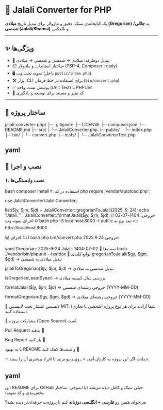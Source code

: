 # 📅 Jalali Converter for PHP  
یک کتابخانه‌ی سبک، دقیق و ماژولار برای تبدیل تاریخ **میلادی (Gregorian)** به **جلالی/شمسی (Jalali/Shamsi)** و بالعکس.  

---

## ✨ ویژگی‌ها
- 🔄 تبدیل دوطرفه: میلادی → شمسی و شمسی → میلادی  
- 📦 ساختار استاندارد و ماژولار (PSR-4, Composer-ready)  
- 🖥️ نمونه تحت وب (داخل `public/index.php`)  
- 🛠️ ابزار CLI برای استفاده در خط فرمان (`bin/convert.php`)  
- ✅ پوشش تست واحد (Unit Test) با PHPUnit  
- 📖 کد تمیز و مستند برای توسعه و یادگیری  

---

## 📂 ساختار پروژه
jalali-converter-php/
├─ .gitignore
├─ LICENSE
├─ composer.json
├─ README.md
├─ src/
│ └─ JalaliConverter.php
├─ public/
│ └─ index.php
├─ bin/
│ └─ convert.php
├─ tests/
│ └─ JalaliConverterTest.php

yaml
---

## 🚀 نصب و اجرا

### ۱. نصب وابستگی‌ها
bash
composer install
۲. استفاده در کد
php
require 'vendor/autoload.php';

use JalaliConverter\JalaliConverter;

list($jy, $jm, $jd) = JalaliConverter::gregorianToJalali(2025, 9, 24);
echo "Jalali: " . JalaliConverter::formatJalali($jy, $jm, $jd);
// خروجی: 1404-07-02
🌐 اجرای نمونه وب
bash
php -S localhost:8000 -t public
بعد برو به:
👉 http://localhost:8000

💻 اجرای CLI
bash
php bin/convert.php 2025 9 24
خروجی:

yaml
Gregorian: 2025-9-24
Jalali: 1404-07-02
🧪 تست‌ها
bash
./vendor/bin/phpunit --testdox
🔧 توابع کلیدی
gregorianToJalali($gy, $gm, $gd) → تبدیل میلادی به شمسی

jalaliToGregorian($jy, $jm, $jd) → تبدیل شمسی به میلادی

isGregorianLeap($year) → بررسی سال کبیسه میلادی

formatJalali($jy, $jm, $jd) → خروجی رشته‌ای شمسی (YYYY-MM-DD)

formatGregorian($gy, $gm, $gd) → خروجی رشته‌ای میلادی (YYYY-MM-DD)

📜 لایسنس
انتشار تحت لایسنس MIT.
شما آزادید برای هر نوع پروژه (شخصی یا تجاری) استفاده کنید.

🤝 مشارکت
پروژه (Open Source) است.

Pull Request بدهید 🚀

Bug Report باز کنید 🐛

یا به بهبود README و تست‌ها کمک کنید 📑

⭐️ حمایت
اگر این پروژه به کارتان آمد، ⭐️ روی ریپو بزنید تا افراد بیشتری آن را ببینند.

yaml
---

این README برای GitHub خیلی شیک و کامل دیده می‌شه (با ایموجی، ساختار بخش‌بندی و کد نمونه).  

می‌خوای همین رو **فارسی + انگلیسی دوزبانه** کنم تا پروژه‌ت حرفه‌ای‌تر دیده بشه؟
